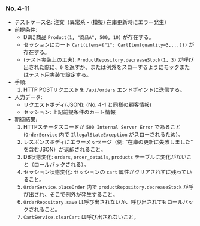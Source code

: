 
### No. 4-11
- テストケース名: 注文（異常系 - (模擬) 在庫更新時にエラー発生）
- 前提条件:
  - DBに商品 `Product(1, "商品A", 500, 10)` が存在する。
  - セッションにカート `Cart(items={"1": CartItem(quantity=3,...)})` が存在する。
  - (テスト実装上の工夫): `ProductRepository.decreaseStock(1, 3)` が呼び出された際に、`0` を返すか、または例外をスローするようにモックまたはテスト用実装で設定する。
- 手順:
  1. HTTP POSTリクエストを `/api/orders` エンドポイントに送信する。
- 入力データ:
  - リクエストボディ(JSON): (No. 4-1 と同様の顧客情報)
  - セッション: 上記前提条件のカート情報
- 期待結果:
  1. HTTPステータスコードが `500 Internal Server Error` であること (`OrderService` 内で `IllegalStateException` がスローされるため)。
  2. レスポンスボディにエラーメッセージ（例: "在庫の更新に失敗しました" を含むJSON）が返却されること。
  3. DB状態変化: `orders`, `order_details`, `products` テーブルに変化がないこと（ロールバックされる）。
  4. セッション状態変化: セッションの `cart` 属性がクリアされずに残っていること。
  5. `OrderService.placeOrder` 内で `productRepository.decreaseStock` が呼び出され、そこで例外が発生すること。
  6. `OrderRepository.save` は呼び出されないか、呼び出されてもロールバックされること。
  7. `CartService.clearCart` は呼び出されないこと。

